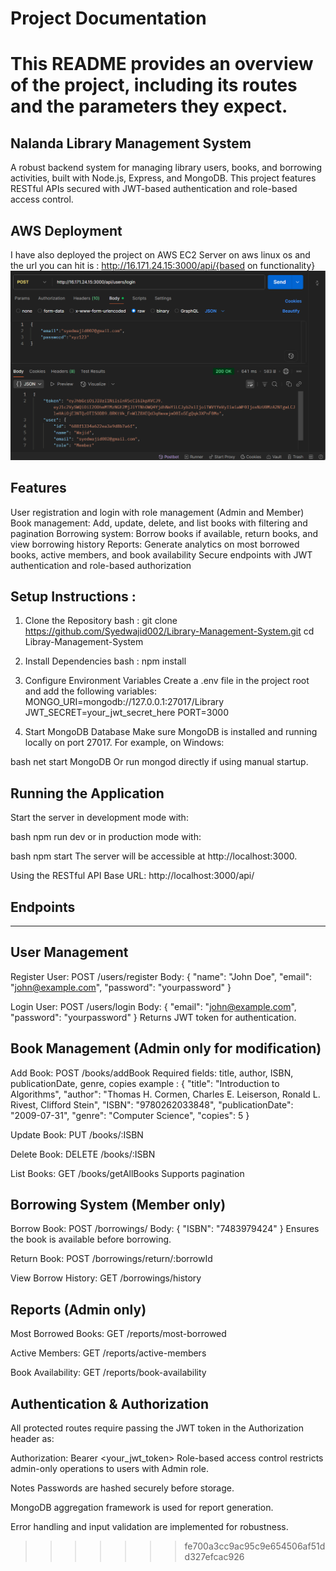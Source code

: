 # Project Documentation

# This README provides an overview of the project, including its routes and the parameters they expect.

## Nalanda Library Management System

A robust backend system for managing library users, books, and borrowing activities, built with Node.js, Express, and MongoDB. This project features RESTful APIs secured with JWT-based authentication and role-based access control.

## AWS Deployment

I have also deployed the project on AWS EC2 Server on aws linux os and the url you can hit is : http://16.171.24.15:3000/api/{based on functionality}
![Alt text](./image.png)

## Features

User registration and login with role management (Admin and Member)
Book management: Add, update, delete, and list books with filtering and pagination
Borrowing system: Borrow books if available, return books, and view borrowing history
Reports: Generate analytics on most borrowed books, active members, and book availability
Secure endpoints with JWT authentication and role-based authorization

## Setup Instructions :

1. Clone the Repository
   bash :
   git clone https://github.com/Syedwajid002/Library-Management-System.git
   cd Libray-Management-System

2. Install Dependencies
   bash :
   npm install

3. Configure Environment Variables
   Create a .env file in the project root and add the following variables:
   MONGO_URI=mongodb://127.0.0.1:27017/Library
   JWT_SECRET=your_jwt_secret_here
   PORT=3000

4. Start MongoDB Database
   Make sure MongoDB is installed and running locally on port 27017. For example, on Windows:

bash
net start MongoDB
Or run mongod directly if using manual startup.

## Running the Application

Start the server in development mode with:

bash
npm run dev
or in production mode with:

bash
npm start
The server will be accessible at http://localhost:3000.

Using the RESTful API
Base URL: http://localhost:3000/api/

## Endpoints

---

## User Management

Register User:
POST /users/register
Body: { "name": "John Doe", "email": "john@example.com", "password": "yourpassword" }

Login User:
POST /users/login
Body: { "email": "john@example.com", "password": "yourpassword" }
Returns JWT token for authentication.

## Book Management (Admin only for modification)

Add Book:
POST /books/addBook
Required fields: title, author, ISBN, publicationDate, genre, copies
example : {
"title": "Introduction to Algorithms",
"author": "Thomas H. Cormen, Charles E. Leiserson, Ronald L. Rivest, Clifford Stein",
"ISBN": "9780262033848",
"publicationDate": "2009-07-31",
"genre": "Computer Science",
"copies": 5
}

Update Book:
PUT /books/:ISBN

Delete Book:
DELETE /books/:ISBN

List Books:
GET /books/getAllBooks
Supports pagination

## Borrowing System (Member only)

Borrow Book:
POST /borrowings/
Body: { "ISBN": "7483979424" }
Ensures the book is available before borrowing.

Return Book:
POST /borrowings/return/:borrowId

View Borrow History:
GET /borrowings/history

## Reports (Admin only)

Most Borrowed Books:
GET /reports/most-borrowed

Active Members:
GET /reports/active-members

Book Availability:
GET /reports/book-availability

## Authentication & Authorization

All protected routes require passing the JWT token in the Authorization header as:

Authorization: Bearer <your_jwt_token>
Role-based access control restricts admin-only operations to users with Admin role.

Notes
Passwords are hashed securely before storage.

MongoDB aggregation framework is used for report generation.

Error handling and input validation are implemented for robustness.

> > > > > > > fe700a3cc9ac95c9e654506af51dd327efcac926
